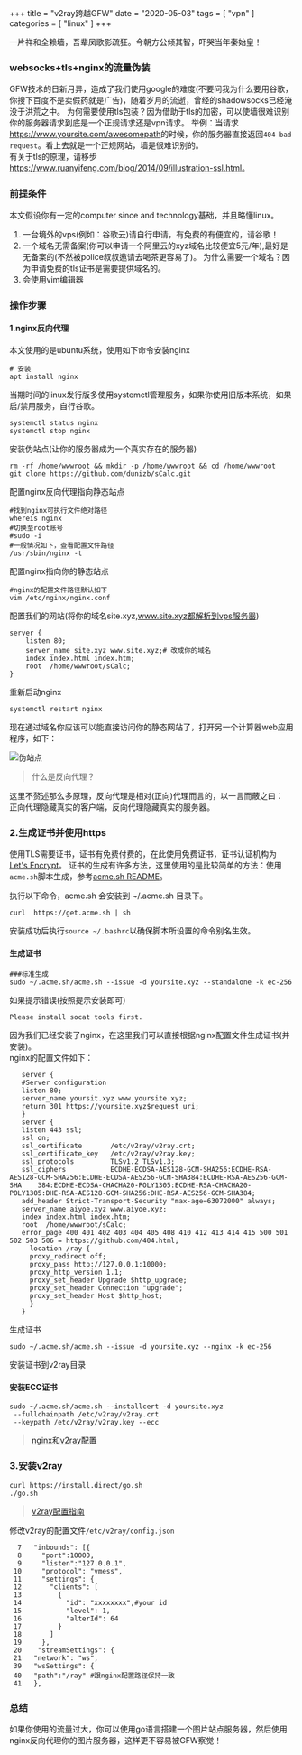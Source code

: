 +++
title = "v2ray跨越GFW"
date = "2020-05-03"
tags = [ "vpn" ]
categories = [ "linux" ]
+++

一片祥和全赖墙，吾辈凤歌影疏狂。今朝方公倾其智，吓哭当年秦始皇！
<!--more-->

### websocks+tls+nginx的流量伪装

GFW技术的日新月异，造成了我们使用google的难度(不要问我为什么要用谷歌，你搜下百度不是卖假药就是广告)，随着岁月的流逝，曾经的shadowsocks已经淹没于洪荒之中。
为何需要使用tls包装？因为借助于tls的加密，可以使墙很难识别你的服务器请求到底是一个正规请求还是vpn请求。
举例：当请求<https://www.yoursite.com/awesomepath>的时候，你的服务器直接返回`404 bad request`。看上去就是一个正规网站，墙是很难识别的。  
有关于tls的原理，请移步<https://www.ruanyifeng.com/blog/2014/09/illustration-ssl.html>。

### 前提条件

本文假设你有一定的computer since and technology基础，并且略懂linux。

1. 一台境外的vps(例如：谷歌云)请自行申请，有免费的有便宜的，请谷歌！
2. 一个域名无需备案(你可以申请一个阿里云的xyz域名比较便宜5元/年),最好是无备案的(不然被police叔叔邀请去喝茶更容易了)。
为什么需要一个域名？因为申请免费的tls证书是需要提供域名的。
3. 会使用vim编辑器

### 操作步骤

#### 1.nginx反向代理

本文使用的是ubuntu系统，使用如下命令安装nginx
```shell
# 安装
apt install nginx 
```
当期时间的linux发行版多使用systemctl管理服务，如果你使用旧版本系统，如果启/禁用服务，自行谷歌。
```shell
systemctl status nginx
systemctl stop nginx
```
安装伪站点(让你的服务器成为一个真实存在的服务器)
```shell
rm -rf /home/wwwroot && mkdir -p /home/wwwroot && cd /home/wwwroot
git clone https://github.com/dunizb/sCalc.git
```
配置nginx反向代理指向静态站点
```shell
#找到nginx可执行文件绝对路径
whereis nginx
#切换至root账号
#sudo -i 
#一般情况如下，查看配置文件路径
/usr/sbin/nginx -t
```
配置nginx指向你的静态站点
```shell
#nginx的配置文件路径默认如下
vim /etc/nginx/nginx.conf
```
配置我们的网站(将你的域名site.xyz,www.site.xyz都解析到vps服务器)
```
server {
    listen 80;
    server_name site.xyz www.site.xyz;# 改成你的域名
	index index.html index.htm;
	root  /home/wwwroot/sCalc;
}
```
重新启动nginx
```shell
systemctl restart nginx
```
现在通过域名你应该可以能直接访问你的静态网站了，打开另一个计算器web应用程序，如下：

![伪站点](../../pictures/20200503203230.png)

> 什么是反向代理？

这里不赘述那么多原理，反向代理是相对(正向)代理而言的，以一言而蔽之曰：  
正向代理隐藏真实的客户端，反向代理隐藏真实的服务器。

### 2.生成证书并使用https

使用TLS需要证书，证书有免费付费的，在此使用免费证书，证书认证机构为[Let's Encrypt](<https://letsencrypt.org/>)。
证书的生成有许多方法，这里使用的是比较简单的方法：使用`acme.sh`脚本生成，参考[acme.sh README](https://github.com/acmesh-official/acme.sh/blob/master/README.md)。

执行以下命令，acme.sh 会安装到 ~/.acme.sh 目录下。
```shell
curl  https://get.acme.sh | sh
```
安装成功后执行`source ~/.bashrc`以确保脚本所设置的命令别名生效。  
#### 生成证书

```shell
###标准生成
sudo ~/.acme.sh/acme.sh --issue -d yoursite.xyz --standalone -k ec-256
```
如果提示错误(按照提示安装即可)
```shell
Please install socat tools first.
```
因为我们已经安装了nginx，在这里我们可以直接根据nginx配置文件生成证书(并安装)。  
nginx的配置文件如下：  

```shell
   server {
   #Server configuration
   listen 80;
   server_name yoursit.xyz www.yoursite.xyz;
   return 301 https://yoursite.xyz$request_uri;
   }
   server {
   listen 443 ssl;
   ssl on;
   ssl_certificate       /etc/v2ray/v2ray.crt;
   ssl_certificate_key   /etc/v2ray/v2ray.key;
   ssl_protocols         TLSv1.2 TLSv1.3;
   ssl_ciphers           ECDHE-ECDSA-AES128-GCM-SHA256:ECDHE-RSA-AES128-GCM-SHA256:ECDHE-ECDSA-AES256-GCM-SHA384:ECDHE-RSA-AES256-GCM-SHA    384:ECDHE-ECDSA-CHACHA20-POLY1305:ECDHE-RSA-CHACHA20-POLY1305:DHE-RSA-AES128-GCM-SHA256:DHE-RSA-AES256-GCM-SHA384;
   add_header Strict-Transport-Security "max-age=63072000" always;
   server_name aiyoe.xyz www.aiyoe.xyz;
   index index.html index.htm;
   root  /home/wwwroot/sCalc;
   error_page 400 401 402 403 404 405 408 410 412 413 414 415 500 501 502 503 506 = https://github.com/404.html;
     location /ray {
     proxy_redirect off;
     proxy_pass http://127.0.0.1:10000;
     proxy_http_version 1.1;
     proxy_set_header Upgrade $http_upgrade;
     proxy_set_header Connection "upgrade";
     proxy_set_header Host $http_host;
     }
   }

``` 
生成证书 
```shell
sudo ~/.acme.sh/acme.sh --issue -d yoursite.xyz --nginx -k ec-256
```

安装证书到v2ray目录
#### 安装ECC证书
```shell
sudo ~/.acme.sh/acme.sh --installcert -d yoursite.xyz
 --fullchainpath /etc/v2ray/v2ray.crt
 --keypath /etc/v2ray/v2ray.key --ecc
```

> [nginx和v2ray配置](<https://github.com/mikewubox/V2Ray3>)

### 3.安装v2ray

```shell
curl https://install.direct/go.sh
./go.sh
```

> [v2ray配置指南](<https://toutyrater.github.io/prep/install.html>)

修改v2ray的配置文件`/etc/v2ray/config.json`
```shell
  7   "inbounds": [{
  8     "port":10000,
  9     "listen":"127.0.0.1",
 10     "protocol": "vmess",
 11     "settings": {
 12       "clients": [
 13         {
 14           "id": "xxxxxxxx",#your id
 15           "level": 1,
 16           "alterId": 64
 17         }
 18       ]
 19     },
 20    "streamSettings": {
 21   "network": "ws",
 39   "wsSettings": {
 40   "path":"/ray" #跟nginx配置路径保持一致
 41   },
```

### 总结

如果你使用的流量过大，你可以使用go语言搭建一个图片站点服务器，然后使用nginx反向代理你的图片服务器，这样更不容易被GFW察觉！